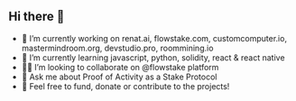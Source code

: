 ## Hi there 👋

- 🔭 I’m currently working on renat.ai, flowstake.com, customcomputer.io, mastermindroom.org, devstudio.pro, roommining.io
- 🌱 I’m currently learning javascript, python, solidity, react & react native
- 🫵🏻 I’m looking to collaborate on @flowstake platform 
- 💬 Ask me about Proof of Activity as a Stake Protocol
- 🌱 Feel free to fund, donate or contribute to the projects!
